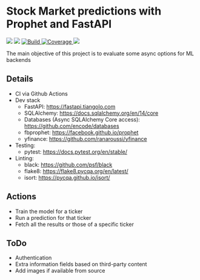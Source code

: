# Stock Market predictions with Prophet and FastAPI

<p align="left">
   <img src="https://github.com/rafapi/fastapi-prophet/workflows/Continuous%20Integration%20and%20Delivery/badge.svg?branch=master">
    <img src="https://img.shields.io/github/last-commit/rafapi/fastapi-prophet">
   <a href="https://github.com/rafapi/fastapi-prophet" target="_blank">
    <img src="https://github.com/rafapi/fastapi-prophet/workflows/main/badge.svg" alt="Build">
   </a>
   <a href="https://github.com/rafapi/fastapi-prophet" target="_blank">
    <img src="https://codecov.io/gh/rafapi/fastapi-prophet/branch/master/graph/badge.svg" alt="Coverage">
   </a>
     <img src="https://img.shields.io/github/license/rafapi/fastapi-prophet">
</p>
The main objective of this project is to evaluate some async options for ML backends

## Details
* CI via Github Actions
* Dev stack
  * FastAPI: https://fastapi.tiangolo.com
  * SQLAlchemy: https://docs.sqlalchemy.org/en/14/core
  * Databases (Async SQLAlchemy Core access): https://github.com/encode/databases
  * fbprophet: https://facebook.github.io/prophet
  * yfinance: https://github.com/ranaroussi/yfinance
* Testing:
  * pytest: https://docs.pytest.org/en/stable/
* Linting:
  * black: https://github.com/psf/black
  * flake8: https://flake8.pycqa.org/en/latest/
  * isort: https://pycqa.github.io/isort/

## Actions
* Train the model for a ticker
* Run a prediction for that ticker
* Fetch all the results or those of a specific ticker

## ToDo
* Authentication
* Extra information fields based on third-party content
* Add images if available from source
